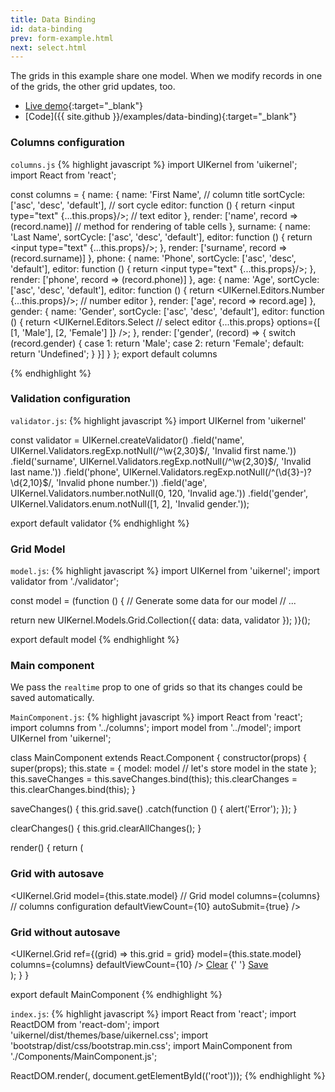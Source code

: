 ```yaml
---
title: Data Binding
id: data-binding
prev: form-example.html
next: select.html
---
```


The grids in this example share one model.
When we modify records in one of the grids, the other grid updates, too.

* [Live demo](/examples/data-binding/){:target="_blank"}
* [Code]({{ site.github }}/examples/data-binding){:target="_blank"}

### Columns configuration

`columns.js`
{% highlight javascript %}
import UIKernel from 'uikernel';
import React from 'react';

const columns = {
  name: {
    name: 'First Name', // column title
    sortCycle: ['asc', 'desc', 'default'], // sort cycle
    editor: function () {
      return <input type="text" {...this.props}/>; // text editor
    },
    render: ['name', record => (record.name)] // method for rendering of table cells
  },
  surname: {
    name: 'Last Name',
    sortCycle: ['asc', 'desc', 'default'],
    editor: function () {
      return <input type="text" {...this.props}/>;
    },
    render: ['surname', record => (record.surname)]
  },
  phone: {
    name: 'Phone',
    sortCycle: ['asc', 'desc', 'default'],
    editor: function () {
      return <input type="text" {...this.props}/>;
    },
    render: ['phone', record => (record.phone)]
  },
  age: {
    name: 'Age',
    sortCycle: ['asc', 'desc', 'default'],
    editor: function () {
      return <UIKernel.Editors.Number {...this.props}/>; // number editor
    },
    render: ['age', record => record.age]
  },
  gender: {
    name: 'Gender',
    sortCycle: ['asc', 'desc', 'default'],
    editor: function () {
      return <UIKernel.Editors.Select // select editor
        {...this.props}
        options={[
          [1, 'Male'],
          [2, 'Female']
        ]}
      />;
    },
    render: ['gender', (record) => {
      switch (record.gender) {
        case 1:
          return 'Male';
        case 2:
          return 'Female';
        default:
          return 'Undefined';
      }
    }]
  }
};
export default columns

{% endhighlight %}

### Validation configuration

`validator.js`:
{% highlight javascript %}
import UIKernel from 'uikernel'

const validator = UIKernel.createValidator()
  .field('name', UIKernel.Validators.regExp.notNull(/^\w{2,30}$/, 'Invalid first name.'))
  .field('surname', UIKernel.Validators.regExp.notNull(/^\w{2,30}$/, 'Invalid last name.'))
  .field('phone', UIKernel.Validators.regExp.notNull(/^(\d{3}-)?\d{2,10}$/, 'Invalid phone number.'))
  .field('age', UIKernel.Validators.number.notNull(0, 120, 'Invalid age.'))
  .field('gender', UIKernel.Validators.enum.notNull([1, 2], 'Invalid gender.'));

export default validator
{% endhighlight %}

### Grid Model

`model.js`:
{% highlight javascript %}
import UIKernel from 'uikernel';
import validator from './validator';

const model = (function () {
  // Generate some data for our model
  // ...

  return new UIKernel.Models.Grid.Collection({
    data: data,
    validator
  });
)}();

export default model
{% endhighlight %}

### Main component

We pass the `realtime` prop to one of grids so that its changes could be saved automatically.

`MainComponent.js`:
{% highlight javascript %}
import React from 'react';
import columns from '../columns';
import model from '../model';
import UIKernel from 'uikernel';

class MainComponent extends React.Component {
  constructor(props) {
    super(props);
    this.state = {
      model: model // let's store model in the state
    };
    this.saveChanges = this.saveChanges.bind(this);
    this.clearChanges = this.clearChanges.bind(this);
  }

  saveChanges() {
    this.grid.save()
      .catch(function () {
        alert('Error');
      });
  }

  clearChanges() {
    this.grid.clearAllChanges();
  }

  render() {
    return (
      <div className="container">
        <div className="row">
          <div className="col-sm-6">
            <h3>Grid with autosave</h3>
            <UIKernel.Grid
              model={this.state.model} // Grid model
              columns={columns} // columns configuration
              defaultViewCount={10}
              autoSubmit={true}
            />
          </div>
          <div className="col-sm-6">
            <h3>Grid without autosave</h3>
            <UIKernel.Grid
              ref={(grid) => this.grid = grid}
              model={this.state.model}
              columns={columns}
              defaultViewCount={10}
            />
            <a href="#" className="btn btn-default" onClick={this.clearChanges}>Clear</a>
            {' '}
            <a href="#" className="btn btn-primary" onClick={this.saveChanges}>Save</a>
          </div>
        </div>
      </div>
    );
  }
}

export default MainComponent
{% endhighlight %}

`index.js`:
{% highlight javascript %}
import React from 'react';
import ReactDOM from 'react-dom';
import 'uikernel/dist/themes/base/uikernel.css';
import 'bootstrap/dist/css/bootstrap.min.css';
import MainComponent from './Components/MainComponent.js';

ReactDOM.render(<MainComponent/>, document.getElementById(('root')));
{% endhighlight %}
